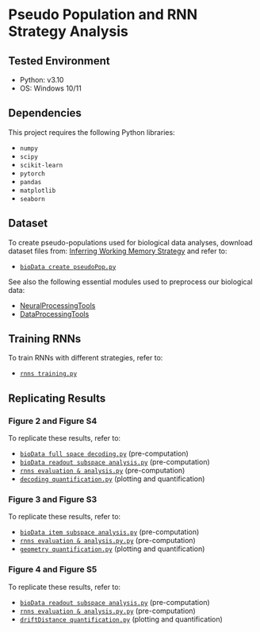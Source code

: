 # Pseudo Population and RNN Strategy Analysis

## Tested Environment
- Python: v3.10
- OS: Windows 10/11

## Dependencies
This project requires the following Python libraries:
- `numpy`
- `scipy`
- `scikit-learn`
- `pytorch`
- `pandas`
- `matplotlib`
- `seaborn`

## Dataset
To create pseudo-populations used for biological data analyses, download dataset files from:
[Inferring Working Memory Strategy](https://figshare.com/projects/Inferring_Working_Memory_Strategy/239771) and refer to:
- [`bioData create pseudoPop.py`](bioData_create_pseudoPop.py)

See also the following essential modules used to preprocess our biological data:
- [NeuralProcessingTools](https://github.com/grero/NeuralProcessingTools)
- [DataProcessingTools](https://github.com/grero/DataProcessingTools)

## Training RNNs
To train RNNs with different strategies, refer to:
- [`rnns training.py`](rnns_training.py)

## Replicating Results
### Figure 2 and Figure S4
To replicate these results, refer to:
- [`bioData full space decoding.py`](bioData_full_space_decoding.py) (pre-computation)
- [`bioData readout subspace analysis.py`](bioData_readout_subspace_analysis.py) (pre-computation)
- [`rnns evaluation & analysis.py`](rnns_evaluation_&_analysis.py) (pre-computation)
- [`decoding quantification.py`](decoding_quantification.py) (plotting and quantification)

### Figure 3 and Figure S3
To replicate these results, refer to:
- [`bioData item subspace analysis.py`](bioData_item_subspace_analysis.py) (pre-computation)
- [`rnns evaluation & analysis.py.py`](rnns_evaluation_&_analysis.py) (pre-computation)
- [`geometry quantification.py`](geometry_quantification.py) (plotting and quantification)

### Figure 4 and Figure S5
To replicate these results, refer to:
- [`bioData readout subspace analysis.py`](bioData_readout_subspace_analysis.py) (pre-computation)
- [`rnns evaluation & analysis.py.py`](rnns_evaluation_&_analysis.py) (pre-computation)
- [`driftDistance quantification.py`](driftDistance_quantification.py) (plotting and quantification)

